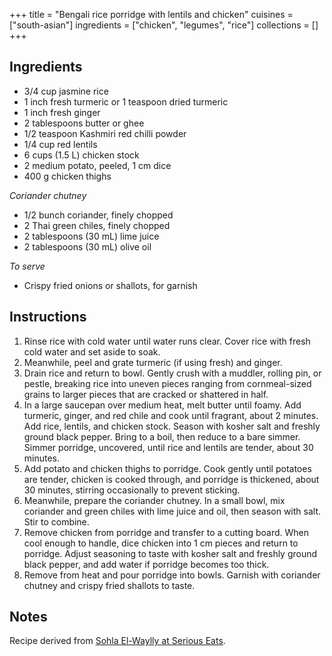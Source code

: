 +++
title = "Bengali rice porridge with lentils and chicken"
cuisines = ["south-asian"]
ingredients = ["chicken", "legumes", "rice"]
collections = []
+++


## Ingredients

- 3/4 cup jasmine rice
- 1 inch fresh turmeric or 1 teaspoon dried turmeric
- 1 inch fresh ginger
- 2 tablespoons butter or ghee
- 1/2 teaspoon Kashmiri red chilli powder
- 1/4 cup red lentils
- 6 cups (1.5 L) chicken stock
- 2 medium potato, peeled, 1 cm dice
- 400 g chicken thighs

*Coriander chutney*

- 1/2 bunch coriander, finely chopped
- 2 Thai green chiles, finely chopped
- 2 tablespoons (30 mL) lime juice
- 2 tablespoons (30 mL) olive oil

*To serve*

- Crispy fried onions or shallots, for garnish

## Instructions

1. Rinse rice with cold water until water runs clear. Cover rice with fresh cold water and set aside to soak.
2. Meanwhile, peel and grate turmeric (if using fresh) and ginger.
3. Drain rice and return to bowl. Gently crush with a muddler, rolling pin, or pestle, breaking rice into uneven pieces ranging from cornmeal-sized grains to larger pieces that are cracked or shattered in half.
4. In a large saucepan over medium heat, melt butter until foamy. Add turmeric, ginger, and red chile and cook until fragrant, about 2 minutes. Add rice, lentils, and chicken stock. Season with kosher salt and freshly ground black pepper. Bring to a boil, then reduce to a bare simmer. Simmer porridge, uncovered, until rice and lentils are tender, about 30 minutes.
5. Add potato and chicken thighs to porridge. Cook gently until potatoes are tender, chicken is cooked through, and porridge is thickened, about 30 minutes, stirring occasionally to prevent sticking.
6. Meanwhile, prepare the coriander chutney. In a small bowl, mix coriander and green chiles with lime juice and oil, then season with salt. Stir to combine.
7. Remove chicken from porridge and transfer to a cutting board. When cool enough to handle, dice chicken into 1 cm pieces and return to porridge. Adjust seasoning to taste with kosher salt and freshly ground black pepper, and add water if porridge becomes too thick.
8. Remove from heat and pour porridge into bowls. Garnish with coriander chutney and crispy fried shallots to taste.

## Notes

Recipe derived from [Sohla El-Waylly at Serious Eats](https://www.seriouseats.com/bengali-rice-porridge-with-lentils-and-chicken).
